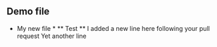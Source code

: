 ## Demo file
* My new file *
** Test **
I added a new line here following your pull request
Yet another line
